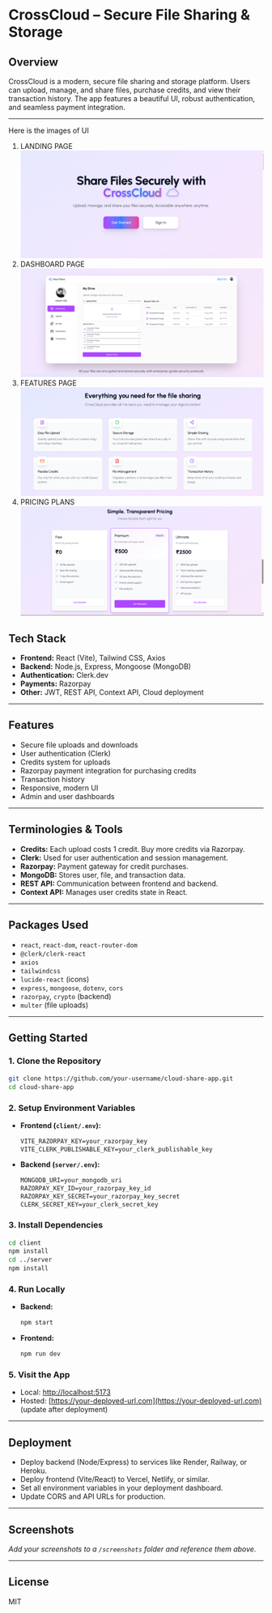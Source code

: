 # CrossCloud – Secure File Sharing & Storage

## Overview

CrossCloud is a modern, secure file sharing and storage platform. Users can upload, manage, and share files, purchase credits, and view their transaction history. The app features a beautiful UI, robust authentication, and seamless payment integration.

---
Here is the images of UI
1. LANDING PAGE
![Landing Page Screenshot](screenshots/landing.png)
2. DASHBOARD PAGE 
![Dashboard Screenshot](screenshots/dashboard.png)
3. FEATURES PAGE 
![Dashboard Screenshot](screenshots/features.png)
4. PRICING PLANS 
![Pricing Screenshot](screenshots/pricing.png)
## Tech Stack

- **Frontend:** React (Vite), Tailwind CSS, Axios
- **Backend:** Node.js, Express, Mongoose (MongoDB)
- **Authentication:** Clerk.dev
- **Payments:** Razorpay
- **Other:** JWT, REST API, Context API, Cloud deployment

---

## Features

- Secure file uploads and downloads
- User authentication (Clerk)
- Credits system for uploads
- Razorpay payment integration for purchasing credits
- Transaction history
- Responsive, modern UI
- Admin and user dashboards

---

## Terminologies & Tools

- **Credits:** Each upload costs 1 credit. Buy more credits via Razorpay.
- **Clerk:** Used for user authentication and session management.
- **Razorpay:** Payment gateway for credit purchases.
- **MongoDB:** Stores user, file, and transaction data.
- **REST API:** Communication between frontend and backend.
- **Context API:** Manages user credits state in React.

---

## Packages Used

- `react`, `react-dom`, `react-router-dom`
- `@clerk/clerk-react`
- `axios`
- `tailwindcss`
- `lucide-react` (icons)
- `express`, `mongoose`, `dotenv`, `cors`
- `razorpay`, `crypto` (backend)
- `multer` (file uploads)

---

## Getting Started

### 1. Clone the Repository

```bash
git clone https://github.com/your-username/cloud-share-app.git
cd cloud-share-app
```

### 2. Setup Environment Variables

- **Frontend (`client/.env`):**
  ```
  VITE_RAZORPAY_KEY=your_razorpay_key
  VITE_CLERK_PUBLISHABLE_KEY=your_clerk_publishable_key
  ```

- **Backend (`server/.env`):**
  ```
  MONGODB_URI=your_mongodb_uri
  RAZORPAY_KEY_ID=your_razorpay_key_id
  RAZORPAY_KEY_SECRET=your_razorpay_key_secret
  CLERK_SECRET_KEY=your_clerk_secret_key
  ```

### 3. Install Dependencies

```bash
cd client
npm install
cd ../server
npm install
```

### 4. Run Locally

- **Backend:**  
  ```bash
  npm start
  ```
- **Frontend:**  
  ```bash
  npm run dev
  ```

### 5. Visit the App

- Local: [http://localhost:5173](http://localhost:5173)
- Hosted: [https://your-deployed-url.com](https://your-deployed-url.com) (update after deployment)

---

## Deployment

- Deploy backend (Node/Express) to services like Render, Railway, or Heroku.
- Deploy frontend (Vite/React) to Vercel, Netlify, or similar.
- Set all environment variables in your deployment dashboard.
- Update CORS and API URLs for production.

---

## Screenshots

_Add your screenshots to a `/screenshots` folder and reference them above._

---

## License

MIT
